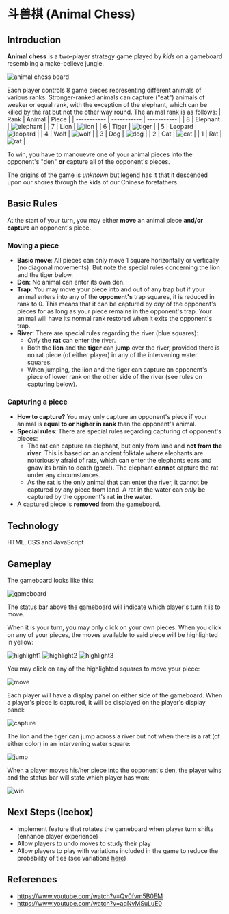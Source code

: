 # 斗兽棋 (Animal Chess)

## Introduction

**Animal chess** is a two-player strategy game played by _kids_ on a gameboard resembling a make-believe jungle.

![animal chess board](https://upload.wikimedia.org/wikipedia/commons/d/d0/Dou_shou_qi_board.png)

Each player controls 8 game pieces representing different animals of various ranks. Stronger-ranked animals can capture ("eat") animals of weaker or equal rank, with the exception of the elephant, which can be killed by the rat but not the other way round. The animal rank is as follows:
| Rank | Animal | Piece |
| ----------- | ----------- | ----------- |
| 8 | Elephant | ![elephant](assets/elephant.png) |
| 7 | Lion | ![lion](assets/lion.png) |
| 6 | Tiger | ![tiger](assets/tiger.png) |
| 5 | Leopard | ![leopard](assets/leopard.png) |
| 4 | Wolf | ![wolf](assets/wolf.png) |
| 3 | Dog | ![dog](assets/dog.png) |
| 2 | Cat | ![cat](assets/cat.png) |
| 1 | Rat | ![rat](assets/rat.png) |

To win, you have to manouevre one of your animal pieces into the opponent's "den" **or** capture all of the opponent's pieces.

The origins of the game is _unknown_ but legend has it that it descended upon our shores through the kids of our Chinese forefathers.

## Basic Rules

At the start of your turn, you may either **move** an animal piece **and/or** **capture** an opponent's piece.

### Moving a piece

- **Basic move**: All pieces can only move 1 square horizontally or vertically (no diagonal movements). But note the special rules concerning the lion and the tiger below.
- **Den**: No animal can enter its own den.
- **Trap**: You may move your piece into and out of any trap but if your animal enters into any of the **opponent's** trap squares, it is reduced in rank to 0. This means that it can be captured by _any_ of the opponent's pieces for as long as your piece remains in the opponent's trap. Your animal will have its normal rank restored when it exits the opponent's trap.
- **River**: There are special rules regarding the river (blue squares):
  - _Only_ the **rat** can enter the river.
  - Both the **lion** and the **tiger** can **jump** over the river, provided there is no rat piece (of either player) in any of the intervening water squares.
  - When jumping, the lion and the tiger can capture an opponent's piece of lower rank on the other side of the river (see rules on capturing below).

### Capturing a piece

- **How to capture?** You may only capture an opponent's piece if your animal is **equal to or higher in rank** than the opponent's animal.
- **Special rules**: There are special rules regarding capturing of opponent's pieces:
  - The rat can capture an elephant, but only from land and **not from the river**. This is based on an ancient folktale where elephants are notoriously afraid of rats, which can enter the elephants ears and gnaw its brain to death (gore!). The elephant **cannot** capture the rat under any circumstances.
  - As the rat is the only animal that can enter the river, it cannot be captured by any piece from land. A rat in the water can _only_ be captured by the opponent's rat **in the water**.
- A captured piece is **removed** from the gameboard.

## Technology

HTML, CSS and JavaScript

## Gameplay

The gameboard looks like this:

![gameboard](assets/screenshots/gameboard_initial.png)

The status bar above the gameboard will indicate which player's turn it is to move.

When it is your turn, you may only click on your own pieces. When you click on any of your pieces, the moves available to said piece will be highlighted in yellow:

![highlight1](assets/screenshots/gameboard_highlight1.png) ![highlight2](assets/screenshots/gameboard_highlight2.png) ![highlight3](assets/screenshots/gameboard_highlight3.png)

You may click on any of the highlighted squares to move your piece:

![move](assets/screenshots/move_piece.gif)

Each player will have a display panel on either side of the gameboard. When a player's piece is captured, it will be displayed on the player's display panel:

![capture](assets/screenshots/capture_piece.gif)

The lion and the tiger can jump across a river but not when there is a rat (of either color) in an intervening water square:

![jump](assets/screenshots/jump.gif)

When a player moves his/her piece into the opponent's den, the player wins and the status bar will state which player has won:

![win](assets/screenshots/win.gif)

## Next Steps (Icebox)

- Implement feature that rotates the gameboard when player turn shifts (enhance player experience)
- Allow players to undo moves to study their play
- Allow players to play with variations included in the game to reduce the probability of ties (see variations [here](<https://en.wikipedia.org/wiki/Jungle_(board_game)#:~:text=opponent%27s%20trap%20square.-,Minor%20variations,-%5Bedit%5D>))

## References

- https://www.youtube.com/watch?v=Qv0fvm5B0EM
- https://www.youtube.com/watch?v=aqNvMSuLuE0

